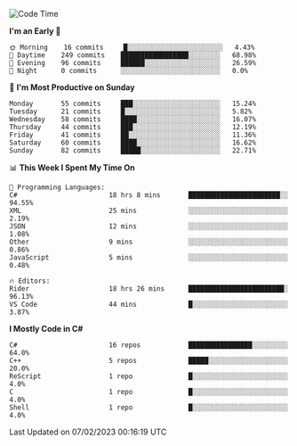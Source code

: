 <!--START_SECTION:waka-->
![Code Time](http://img.shields.io/badge/Code%20Time-913%20hrs%2046%20mins-blue)

**I'm an Early 🐤** 

```text
🌞 Morning    16 commits     █░░░░░░░░░░░░░░░░░░░░░░░░   4.43% 
🌆 Daytime    249 commits    █████████████████░░░░░░░░   68.98% 
🌃 Evening    96 commits     ██████░░░░░░░░░░░░░░░░░░░   26.59% 
🌙 Night      0 commits      ░░░░░░░░░░░░░░░░░░░░░░░░░   0.0%

```
📅 **I'm Most Productive on Sunday** 

```text
Monday       55 commits     ███░░░░░░░░░░░░░░░░░░░░░░   15.24% 
Tuesday      21 commits     █░░░░░░░░░░░░░░░░░░░░░░░░   5.82% 
Wednesday    58 commits     ████░░░░░░░░░░░░░░░░░░░░░   16.07% 
Thursday     44 commits     ███░░░░░░░░░░░░░░░░░░░░░░   12.19% 
Friday       41 commits     ██░░░░░░░░░░░░░░░░░░░░░░░   11.36% 
Saturday     60 commits     ████░░░░░░░░░░░░░░░░░░░░░   16.62% 
Sunday       82 commits     █████░░░░░░░░░░░░░░░░░░░░   22.71%

```


📊 **This Week I Spent My Time On** 

```text
💬 Programming Languages: 
C#                       18 hrs 8 mins       ███████████████████████░░   94.55% 
XML                      25 mins             ░░░░░░░░░░░░░░░░░░░░░░░░░   2.19% 
JSON                     12 mins             ░░░░░░░░░░░░░░░░░░░░░░░░░   1.08% 
Other                    9 mins              ░░░░░░░░░░░░░░░░░░░░░░░░░   0.86% 
JavaScript               5 mins              ░░░░░░░░░░░░░░░░░░░░░░░░░   0.48%

🔥 Editors: 
Rider                    18 hrs 26 mins      ████████████████████████░   96.13% 
VS Code                  44 mins             █░░░░░░░░░░░░░░░░░░░░░░░░   3.87%

```

**I Mostly Code in C#** 

```text
C#                       16 repos            ████████████████░░░░░░░░░   64.0% 
C++                      5 repos             █████░░░░░░░░░░░░░░░░░░░░   20.0% 
ReScript                 1 repo              █░░░░░░░░░░░░░░░░░░░░░░░░   4.0% 
C                        1 repo              █░░░░░░░░░░░░░░░░░░░░░░░░   4.0% 
Shell                    1 repo              █░░░░░░░░░░░░░░░░░░░░░░░░   4.0%

```



 Last Updated on 07/02/2023 00:16:19 UTC
<!--END_SECTION:waka-->
